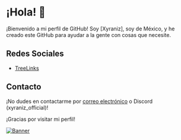 # ¡Hola! 👋

¡Bienvenido a mi perfil de GitHub! Soy [Xyraniz], soy de México, y he creado este GitHub para ayudar a la gente con cosas que necesite.

## Redes Sociales

- [TreeLinks](https://github.com/Xyraniz/Roblox-Scripts/tree/main)

## Contacto

¡No dudes en contactarme por [correo electrónico](mailto:fyosmart) o Discord (xyraniz_official)!

¡Gracias por visitar mi perfil!

[![Banner](https://i.imgur.com/XXcGuiz.jpg)](https://github.com/Xyraniz)
